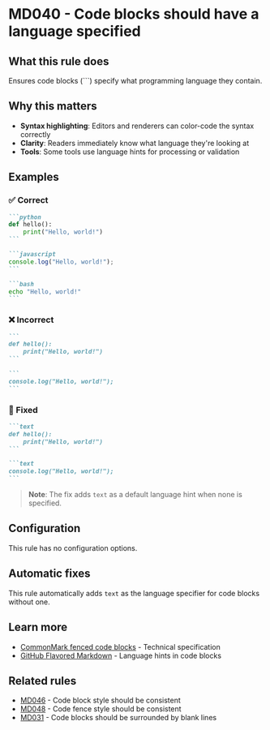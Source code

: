 # MD040 - Code blocks should have a language specified

## What this rule does

Ensures code blocks (```) specify what programming language they contain.

## Why this matters

- **Syntax highlighting**: Editors and renderers can color-code the syntax correctly
- **Clarity**: Readers immediately know what language they're looking at
- **Tools**: Some tools use language hints for processing or validation

## Examples

### ✅ Correct

````markdown
```python
def hello():
    print("Hello, world!")
```

```javascript
console.log("Hello, world!");
```

```bash
echo "Hello, world!"
```
````

### ❌ Incorrect

<!-- rumdl-disable MD040 -->

````markdown
```
def hello():
    print("Hello, world!")
```

```
console.log("Hello, world!");
```
````

<!-- rumdl-enable MD040 -->

### 🔧 Fixed

````markdown
```text
def hello():
    print("Hello, world!")
```

```text
console.log("Hello, world!");
```
````

> **Note**: The fix adds `text` as a default language hint when none is specified.

## Configuration

This rule has no configuration options.

## Automatic fixes

This rule automatically adds `text` as the language specifier for code blocks without one.

## Learn more

- [CommonMark fenced code blocks](https://spec.commonmark.org/0.31.2/#fenced-code-blocks) - Technical specification
- [GitHub Flavored Markdown](https://github.github.com/gfm/#info-string) - Language hints in code blocks

## Related rules

- [MD046](md046.md) - Code block style should be consistent
- [MD048](md048.md) - Code fence style should be consistent
- [MD031](md031.md) - Code blocks should be surrounded by blank lines